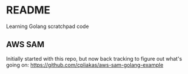 # README

Learning Golang scratchpad code

## AWS SAM

Initially started with this repo, but now back tracking to figure out what's going on:
https://github.com/cpliakas/aws-sam-golang-example
